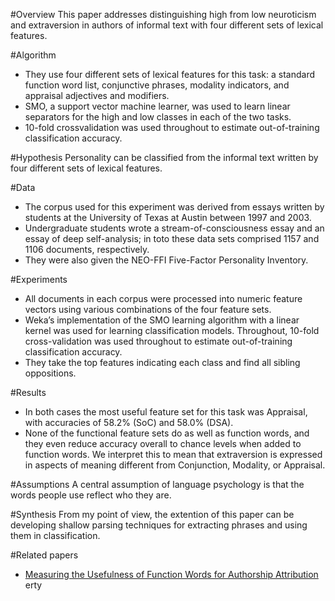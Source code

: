 #Overview
This paper addresses distinguishing high from low neuroticism and extraversion in authors of informal text with four different sets of lexical features.

#Algorithm
* They use four different sets of lexical features for this task: a standard function word list, conjunctive phrases, modality indicators, and appraisal adjectives and modifiers.
* SMO, a support vector machine learner, was used to learn linear separators for the high and low classes in each of the two tasks.
* 10-fold crossvalidation was used throughout to estimate out-of-training classification accuracy.

#Hypothesis
Personality can be classified from the informal text written by four different sets of lexical features.

#Data
* The corpus used for this experiment was derived from essays written by students at the University of Texas at Austin between 1997 and 2003.
* Undergraduate students wrote a stream-of-consciousness essay and an essay of deep self-analysis; in toto these data sets comprised 1157 and 1106 documents, respectively.
* They were also given the NEO-FFI Five-Factor Personality Inventory.

#Experiments
* All documents in each corpus were processed into numeric feature vectors using various combinations of the four feature sets.
* Weka’s implementation of the SMO learning algorithm with a linear kernel was used for learning classification models. Throughout, 10-fold cross-validation was used throughout to estimate out-of-training classification accuracy.
* They take the top features indicating each class and find all sibling oppositions.

#Results
* In both cases the most useful feature set for this task was Appraisal, with accuracies of 58.2% (SoC) and 58.0% (DSA).
* None of the functional feature sets do as well as function words, and they even reduce accuracy overall to chance levels when added to function words. We interpret this to mean that extraversion is expressed in aspects of meaning different from Conjunction, Modality, or Appraisal.

#Assumptions
A central assumption of language psychology is that the words people use reflect who they are.

#Synthesis
From my point of view, the extention of this paper can be developing shallow parsing techniques for extracting phrases and using them in classification. 

#Related papers
* [Measuring the Usefulness of Function Words for Authorship Attribution](http://tomcat-stable.hcmc.uvic.ca:8080/ach/site/xhtml.xq?id=162)      
erty
